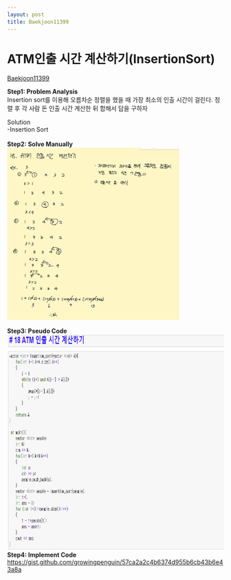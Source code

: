 ```yaml
---
layout: post
title: Baekjoon11399
---
```



# ATM인출 시간 계산하기(InsertionSort) #
[Baekjoon11399](https://www.acmicpc.net/problem/11399)

**Step1: Problem Analysis**<br/>
Insertion sort를 이용해 오름차순 정렬을 했을 때 가장 최소의 인출 시간이 걸린다. 정렬 후 각 사람 돈 인출 시간 계산한 뒤 합해서 답을 구하자<br/>

Solution<br/>
-Insertion Sort<br/>
<br/>
**Step2: Solve Manually**<br/>
<img src="/_images/Baek11399_1.jpg" width="400" height="400">

**Step3: Pseudo Code**<br/>
<img src="/_images/Baek11399_2.png" width="800" height="500">
<br/>
**Step4: Implement Code** <br/> 
https://gist.github.com/growingpenguin/57ca2a2c4b6374d955b6cb43b6e43a8a


